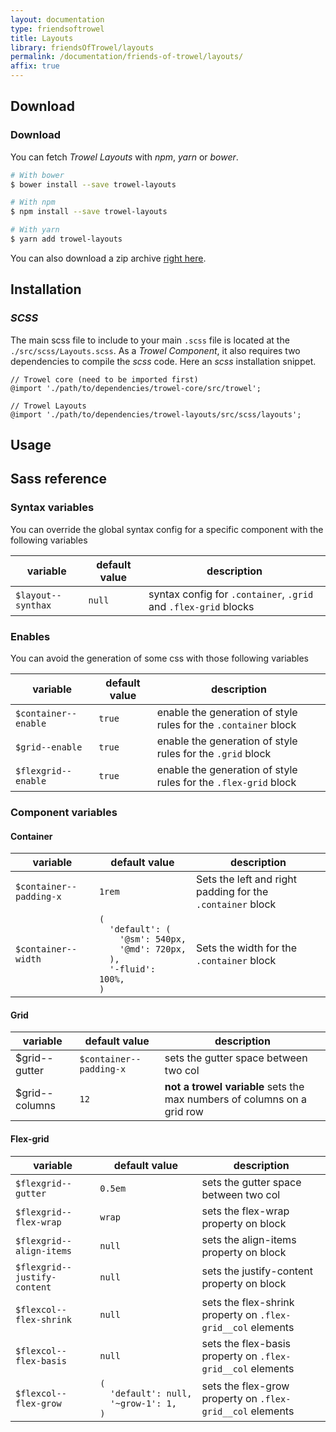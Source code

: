 ```yaml
---
layout: documentation
type: friendsoftrowel
title: Layouts
library: friendsOfTrowel/layouts
permalink: /documentation/friends-of-trowel/layouts/
affix: true
---
```


## Download

### Download
You can fetch *Trowel Layouts* with *npm*, *yarn* or *bower*.

```bash
# With bower
$ bower install --save trowel-layouts

# With npm
$ npm install --save trowel-layouts

# With yarn
$ yarn add trowel-layouts
```

You can also download a zip archive [right here](https://github.com/FriendsOfTrowel/Layouts/archive/master.zip).

## Installation

### *SCSS*
The main scss file to include to your main `.scss` file is located at the `./src/scss/Layouts.scss`. As a *Trowel Component*, it also requires two dependencies to compile the *scss* code. Here an *scss* installation snippet.

```
// Trowel core (need to be imported first)
@import './path/to/dependencies/trowel-core/src/trowel';

// Trowel Layouts
@import './path/to/dependencies/trowel-layouts/src/scss/layouts';
```

## Usage

## Sass reference

### Syntax variables

You can override the global syntax config for a specific component with the following variables

| variable | default value | description |
| -------- | ------------- | ----------- |
| `$layout--synthax` | `null` | syntax config for `.container`, `.grid` and `.flex-grid` blocks |

### Enables

You can avoid the generation of some css with those following variables

| variable | default value | description |
| -------- | ------------- | ----------- |
| `$container--enable` | `true` | enable the generation of style rules for the `.container` block |
| `$grid--enable` | `true` | enable the generation of style rules for the `.grid` block |
| `$flexgrid--enable` | `true` | enable the generation of style rules for the `.flex-grid` block |

### Component variables

#### Container

| variable | default value | description |
| -------- | ------------- | ----------- |
| `$container--padding-x` | `1rem` | Sets the left and right padding for the `.container` block |
| `$container--width` | <code>(<br>&nbsp;&nbsp;'default':&nbsp;(<br>&nbsp;&nbsp;&nbsp;&nbsp;'@sm':&nbsp;540px,<br>&nbsp;&nbsp;&nbsp;&nbsp;'@md':&nbsp;720px,<br>&nbsp;&nbsp;),<br>&nbsp;&nbsp;'-fluid': 100%,<br>)</code> | Sets the width for the `.container` block |

#### Grid

| variable | default value | description |
| -------- | ------------- | ----------- |
| $grid--gutter | `$container--padding-x` | sets the gutter space between two col |
| $grid--columns | `12` | <strong>not a trowel variable</strong> sets the max numbers of columns on a grid row |

#### Flex-grid

| variable | default value | description |
| -------- | ------------- | ----------- |
| `$flexgrid--gutter` | `0.5em` | sets the gutter space between two col |
| `$flexgrid--flex-wrap` | `wrap` | sets the flex-wrap property on block |
| `$flexgrid--align-items` | `null` | sets the align-items property on block |
| `$flexgrid--justify-content` | `null` | sets the justify-content property on block |
| `$flexcol--flex-shrink` | `null` | sets the flex-shrink property on `.flex-grid__col` elements |
| `$flexcol--flex-basis` | `null` | sets the flex-basis property on `.flex-grid__col` elements |
| `$flexcol--flex-grow` | <code>(<br>&nbsp;&nbsp;'default':&nbsp;null,<br>&nbsp;&nbsp;'~grow-1':&nbsp;1,<br>)</code> | sets the flex-grow property on `.flex-grid__col` elements |
